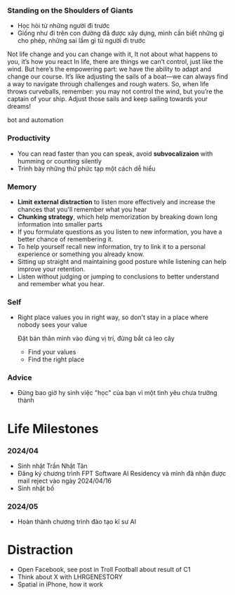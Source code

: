 ### Standing on the Shoulders of Giants

- Học hỏi từ những người đi trước
- Giống như đi trên con đường đã được xây dựng, mình cần biết những gì cho phép, những sai lầm gì từ người đi trước

Not life change and you can change with it, It not about what happens to you, it’s how you react
In life, there are things we can’t control, just like the wind. But here’s the empowering part: we have the ability to adapt and change our course. It’s like adjusting the sails of a boat—we can always find a way to navigate through challenges and rough waters. So, when life throws curveballs, remember: you may not control the wind, but you’re the captain of your ship. Adjust those sails and keep sailing towards your dreams!

bot and automation

### Productivity

- You can read faster than you can speak, avoid **subvocalizaion** with humming or counting silently
- Trình bày những thứ phức tạp một cách dễ hiểu

### Memory

- **Limit external distraction** to listen more effectively and increase the chances that you'll remember what you hear
- **Chunking strategy**, which help memorization by breaking down long information into smaller parts
- If you formulate questions as you listen to new information, you have a better chance of remembering it.
- To help yourself recall new information, try to link it to a personal experience or something you already know.
- Sitting up straight and maintaining good posture while listening can help improve your retention.
- Listen without judging or jumping to conclusions to better understand and remember what you hear.

### Self

- Right place values you in right way, so don't stay in a place where nobody sees your value
    
    Đặt bản thân mình vào đúng vị trí, đừng bắt cá leo cây
    
    - Find your values
    - Find the right place

### Advice

- Đừng bao giờ hy sinh việc "học" của bạn vì một tình yêu chưa trưởng thành

# Life Milestones

### 2024/04

- Sinh nhật Trần Nhật Tân
- Đăng ký chương trình FPT Software AI Residency và mình đã nhận được mail reject vào ngày 2024/04/16
- Sinh nhật bố

### 2024/05

- Hoàn thành chương trình đào tạo kĩ sư AI

# Distraction

- Open Facebook, see post in Troll Football about result of C1
- Think about X with LHRGENESTORY
- Spatial in iPhone, how it work